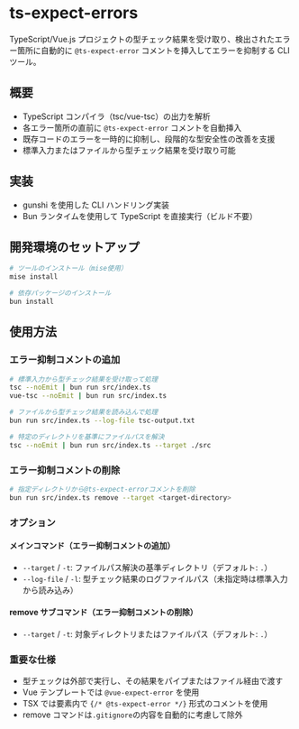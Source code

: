 # ts-expect-errors

TypeScript/Vue.js プロジェクトの型チェック結果を受け取り、検出されたエラー箇所に自動的に `@ts-expect-error` コメントを挿入してエラーを抑制する CLI ツール。

## 概要

- TypeScript コンパイラ（tsc/vue-tsc）の出力を解析
- 各エラー箇所の直前に `@ts-expect-error` コメントを自動挿入
- 既存コードのエラーを一時的に抑制し、段階的な型安全性の改善を支援
- 標準入力またはファイルから型チェック結果を受け取り可能

## 実装

- gunshi を使用した CLI ハンドリング実装
- Bun ランタイムを使用して TypeScript を直接実行（ビルド不要）

## 開発環境のセットアップ

```sh
# ツールのインストール（mise使用）
mise install
```

```sh
# 依存パッケージのインストール
bun install
```

## 使用方法

### エラー抑制コメントの追加

```sh
# 標準入力から型チェック結果を受け取って処理
tsc --noEmit | bun run src/index.ts
vue-tsc --noEmit | bun run src/index.ts

# ファイルから型チェック結果を読み込んで処理
bun run src/index.ts --log-file tsc-output.txt

# 特定のディレクトリを基準にファイルパスを解決
tsc --noEmit | bun run src/index.ts --target ./src
```

### エラー抑制コメントの削除

```sh
# 指定ディレクトリから@ts-expect-errorコメントを削除
bun run src/index.ts remove --target <target-directory>
```

### オプション

#### メインコマンド（エラー抑制コメントの追加）

- `--target` / `-t`: ファイルパス解決の基準ディレクトリ（デフォルト: `.`）
- `--log-file` / `-l`: 型チェック結果のログファイルパス（未指定時は標準入力から読み込み）

#### remove サブコマンド（エラー抑制コメントの削除）

- `--target` / `-t`: 対象ディレクトリまたはファイルパス（デフォルト: `.`）

### 重要な仕様

- 型チェックは外部で実行し、その結果をパイプまたはファイル経由で渡す
- Vue テンプレートでは `@vue-expect-error` を使用
- TSX では要素内で `{/* @ts-expect-error */}` 形式のコメントを使用
- remove コマンドは`.gitignore`の内容を自動的に考慮して除外
